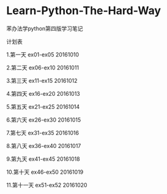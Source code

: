 # Learn-Python-The-Hard-Way
苯办法学python第四版学习笔记

计划表

1.第一天 ex01-ex05 20161010

2.第二天 ex06-ex10 20161011

3.第三天 ex11-ex15 20161012

4.第四天 ex16-ex20 20161013

5.第五天 ex21-ex25 20161014

6.第六天 ex26-ex30 20161015

7.第七天 ex31-ex35 20161016

8.第八天 ex36-ex40 20161017

9.第九天 ex41-ex45 20161018

10.第十天 ex46-ex50 20161019

11.第十一天 ex51-ex52 20161020

